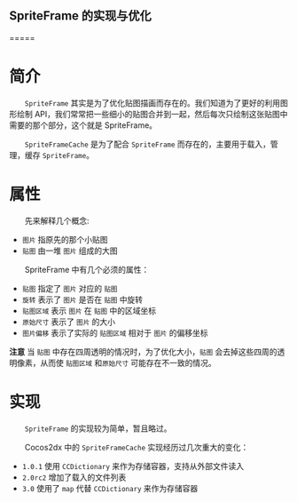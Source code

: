 ## SpriteFrame 的实现与优化 ##
=====

# 简介 #
　　`SpriteFrame` 其实是为了优化贴图描画而存在的。我们知道为了更好的利用图形绘制 API，我们常常把一些细小的贴图合并到一起，然后每次只绘制这张贴图中需要的那个部分，这个就是 SpriteFrame。

　　`SpriteFrameCache` 是为了配合 `SpriteFrame` 而存在的，主要用于载入，管理，缓存 `SpriteFrame`。
　　
# 属性 #
　　先来解释几个概念:

 -  `图片`    指原先的那个小贴图
 -  `贴图`    由一堆 `图片` 组成的大图
 
 
　　SpriteFrame 中有几个必须的属性：

 -  `贴图`    指定了 `图片` 对应的 `贴图`
 -  `旋转`    表示了 `图片` 是否在 `贴图` 中旋转
 -  `贴图区域`    表示 `图片` 在 `贴图` 中的区域坐标
 -  `原始尺寸`    表示了 `图片` 的大小
 -  `图片偏移`    表示了实际的 `贴图区域` 相对于 `图片` 的偏移坐标
 
 **注意** 当 `贴图` 中存在四周透明的情况时，为了优化大小，`贴图` 会去掉这些四周的透明像素，从而使 `贴图区域` 和`原始尺寸` 可能存在不一致的情况。
 
# 实现 #
　　`SpriteFrame` 的实现较为简单，暂且略过。

　　Cocos2dx 中的 `SpriteFrameCache` 实现经历过几次重大的变化：

 -  `1.0.1` 使用 `CCDictionary` 来作为存储容器，支持从外部文件读入
 -  `2.0rc2` 增加了载入的文件列表
 -  `3.0` 使用了 `map` 代替 `CCDictionary` 来作为存储容器
 